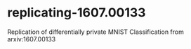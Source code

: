 # replicating-1607.00133
Replication of differentially private MNIST Classification from arxiv:1607.00133
